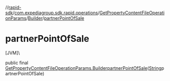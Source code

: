 //[rapid-sdk](../../../../index.md)/[com.expediagroup.sdk.rapid.operations](../../index.md)/[GetPropertyContentFileOperationParams](../index.md)/[Builder](index.md)/[partnerPointOfSale](partner-point-of-sale.md)

# partnerPointOfSale

[JVM]\

public final [GetPropertyContentFileOperationParams.Builder](index.md)[partnerPointOfSale](partner-point-of-sale.md)([String](https://docs.oracle.com/javase/8/docs/api/java/lang/String.html)partnerPointOfSale)
